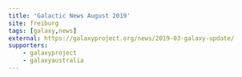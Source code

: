 ```yaml
---
title: 'Galactic News August 2019'
site: freiburg
tags: [galaxy,news]
external: https://galaxyproject.org/news/2019-03-galaxy-update/
supporters:
    - galaxyproject
    - galaxyaustralia
---
```

